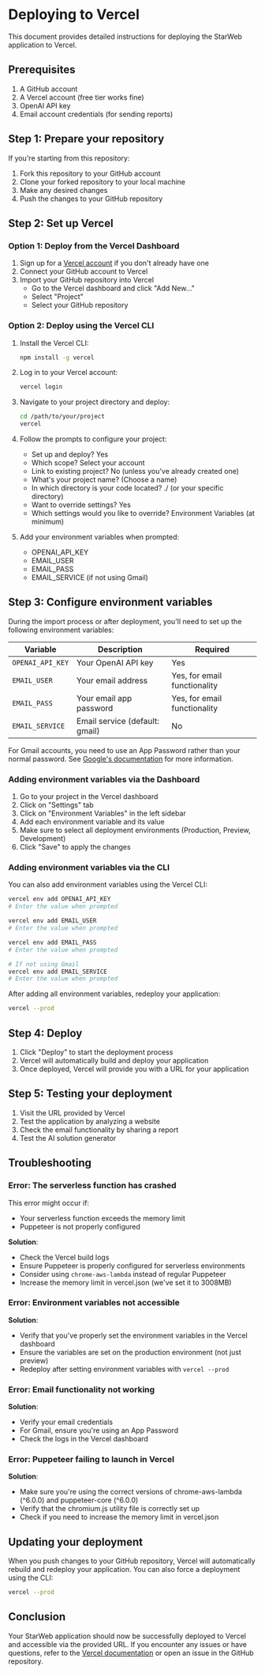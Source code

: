 # Deploying to Vercel

This document provides detailed instructions for deploying the StarWeb application to Vercel.

## Prerequisites

1. A GitHub account
2. A Vercel account (free tier works fine)
3. OpenAI API key
4. Email account credentials (for sending reports)

## Step 1: Prepare your repository

If you're starting from this repository:

1. Fork this repository to your GitHub account
2. Clone your forked repository to your local machine
3. Make any desired changes
4. Push the changes to your GitHub repository

## Step 2: Set up Vercel

### Option 1: Deploy from the Vercel Dashboard

1. Sign up for a [Vercel account](https://vercel.com/signup) if you don't already have one
2. Connect your GitHub account to Vercel
3. Import your GitHub repository into Vercel
   - Go to the Vercel dashboard and click "Add New..."
   - Select "Project"
   - Select your GitHub repository
   
### Option 2: Deploy using the Vercel CLI

1. Install the Vercel CLI:
   ```bash
   npm install -g vercel
   ```

2. Log in to your Vercel account:
   ```bash
   vercel login
   ```

3. Navigate to your project directory and deploy:
   ```bash
   cd /path/to/your/project
   vercel
   ```

4. Follow the prompts to configure your project:
   - Set up and deploy? Yes
   - Which scope? Select your account
   - Link to existing project? No (unless you've already created one)
   - What's your project name? (Choose a name)
   - In which directory is your code located? ./ (or your specific directory)
   - Want to override settings? Yes
   - Which settings would you like to override? Environment Variables (at minimum)

5. Add your environment variables when prompted:
   - OPENAI_API_KEY
   - EMAIL_USER
   - EMAIL_PASS
   - EMAIL_SERVICE (if not using Gmail)

## Step 3: Configure environment variables

During the import process or after deployment, you'll need to set up the following environment variables:

| Variable | Description | Required |
|----------|-------------|----------|
| `OPENAI_API_KEY` | Your OpenAI API key | Yes |
| `EMAIL_USER` | Your email address | Yes, for email functionality |
| `EMAIL_PASS` | Your email app password | Yes, for email functionality |
| `EMAIL_SERVICE` | Email service (default: gmail) | No |

For Gmail accounts, you need to use an App Password rather than your normal password. See [Google's documentation](https://support.google.com/accounts/answer/185833) for more information.

### Adding environment variables via the Dashboard

1. Go to your project in the Vercel dashboard
2. Click on "Settings" tab
3. Click on "Environment Variables" in the left sidebar
4. Add each environment variable and its value
5. Make sure to select all deployment environments (Production, Preview, Development)
6. Click "Save" to apply the changes

### Adding environment variables via the CLI

You can also add environment variables using the Vercel CLI:

```bash
vercel env add OPENAI_API_KEY
# Enter the value when prompted

vercel env add EMAIL_USER
# Enter the value when prompted

vercel env add EMAIL_PASS
# Enter the value when prompted

# If not using Gmail
vercel env add EMAIL_SERVICE
# Enter the value when prompted
```

After adding all environment variables, redeploy your application:

```bash
vercel --prod
```

## Step 4: Deploy

1. Click "Deploy" to start the deployment process
2. Vercel will automatically build and deploy your application
3. Once deployed, Vercel will provide you with a URL for your application

## Step 5: Testing your deployment

1. Visit the URL provided by Vercel
2. Test the application by analyzing a website
3. Check the email functionality by sharing a report
4. Test the AI solution generator

## Troubleshooting

### Error: The serverless function has crashed

This error might occur if:
- Your serverless function exceeds the memory limit
- Puppeteer is not properly configured

**Solution**:
- Check the Vercel build logs
- Ensure Puppeteer is properly configured for serverless environments
- Consider using `chrome-aws-lambda` instead of regular Puppeteer
- Increase the memory limit in vercel.json (we've set it to 3008MB)

### Error: Environment variables not accessible

**Solution**:
- Verify that you've properly set the environment variables in the Vercel dashboard
- Ensure the variables are set on the production environment (not just preview)
- Redeploy after setting environment variables with `vercel --prod`

### Error: Email functionality not working

**Solution**:
- Verify your email credentials
- For Gmail, ensure you're using an App Password
- Check the logs in the Vercel dashboard

### Error: Puppeteer failing to launch in Vercel

**Solution**:
- Make sure you're using the correct versions of chrome-aws-lambda (^6.0.0) and puppeteer-core (^6.0.0)
- Verify that the chromium.js utility file is correctly set up
- Check if you need to increase the memory limit in vercel.json

## Updating your deployment

When you push changes to your GitHub repository, Vercel will automatically rebuild and redeploy your application. You can also force a deployment using the CLI:

```bash
vercel --prod
```

## Conclusion

Your StarWeb application should now be successfully deployed to Vercel and accessible via the provided URL. If you encounter any issues or have questions, refer to the [Vercel documentation](https://vercel.com/docs) or open an issue in the GitHub repository. 